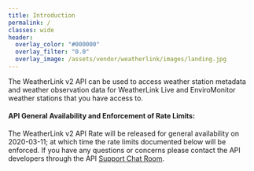 ```yaml
---
title: Introduction
permalink: /
classes: wide
header:
  overlay_color: "#000000"
  overlay_filter: "0.0"
  overlay_image: /assets/vendor/weatherlink/images/landing.jpg
---
```


The WeatherLink v2 API can be used to access weather station metadata and weather observation data for WeatherLink Live and EnviroMonitor weather stations that you have access to.

<div class="notice--success notice-lg">
<h4>API General Availability and Enforcement of Rate Limits:</h4>
<p>The WeatherLink v2 API Rate will be released for general availability on 2020-03-11; at which time the rate limits documented below will be enforced. If you have any questions or concerns please contact the API developers through the API <a href="support">Support Chat Room</a>.</p>
</div>
